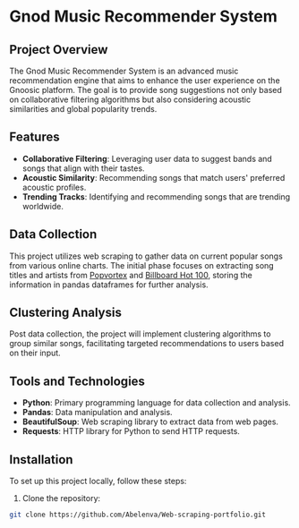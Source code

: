 # Gnod Music Recommender System

## Project Overview

The Gnod Music Recommender System is an advanced music recommendation engine that aims to enhance the user experience on the Gnoosic platform. The goal is to provide song suggestions not only based on collaborative filtering algorithms but also considering acoustic similarities and global popularity trends.

## Features

- **Collaborative Filtering**: Leveraging user data to suggest bands and songs that align with their tastes.
- **Acoustic Similarity**: Recommending songs that match users' preferred acoustic profiles.
- **Trending Tracks**: Identifying and recommending songs that are trending worldwide.

## Data Collection

This project utilizes web scraping to gather data on current popular songs from various online charts. The initial phase focuses on extracting song titles and artists from [Popvortex](http://www.popvortex.com/music/charts/top-100-songs.php) and [Billboard Hot 100](https://www.billboard.com/charts/hot-100/), storing the information in pandas dataframes for further analysis.

## Clustering Analysis

Post data collection, the project will implement clustering algorithms to group similar songs, facilitating targeted recommendations to users based on their input.

## Tools and Technologies

- **Python**: Primary programming language for data collection and analysis.
- **Pandas**: Data manipulation and analysis.
- **BeautifulSoup**: Web scraping library to extract data from web pages.
- **Requests**: HTTP library for Python to send HTTP requests.

## Installation

To set up this project locally, follow these steps:

1. Clone the repository:
```bash
git clone https://github.com/Abelenva/Web-scraping-portfolio.git
